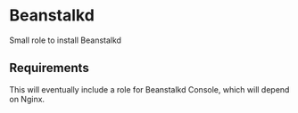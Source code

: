 Beanstalkd
=========

Small role to install Beanstalkd

Requirements
------------

This will eventually include a role for Beanstalkd Console, which will depend on Nginx.
